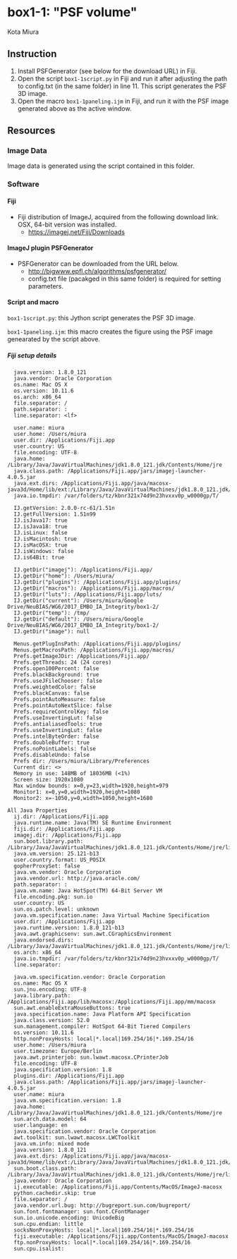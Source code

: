 # box1-1: "PSF volume"

Kota Miura

## Instruction

1. Install PSFGenerator (see below for the download URL) in Fiji. 
2. Open the script `box1-1script.py` in Fiji and run it after adjusting the path to config.txt (in the same folder) in line 11. This script generates the PSF 3D image. 
3. Open the macro `box1-1paneling.ijm` in Fiji, and run it with the PSF image generated above as the active window. 

## Resources

### Image Data

Image data is generated using the script contained in this folder. 

### Software

#### Fiji

- Fiji distribution of ImageJ, acquired from the following download link. OSX, 64-bit version was installed. 
  - <https://imagej.net/Fiji/Downloads>

#### ImageJ plugin PSFGenerator

- PSFGenerator can be downloaded from the URL below. 
  - <http://bigwww.epfl.ch/algorithms/psfgenerator/> 
  - config.txt file (pacakged in this same folder) is required for setting parameters. 

#### Script and macro

`box1-1script.py`: this Jython script generates the PSF 3D image. 

`box1-1paneling.ijm`: this macro creates the figure using the PSF image genearated by the script above. 

##### Fiji setup details 

```
  java.version: 1.8.0_121
  java.vendor: Oracle Corporation
  os.name: Mac OS X
  os.version: 10.11.6
  os.arch: x86_64
  file.separator: /
  path.separator: :
  line.separator: <lf>

  user.name: miura
  user.home: /Users/miura
  user.dir: /Applications/Fiji.app
  user.country: US
  file.encoding: UTF-8
  java.home: /Library/Java/JavaVirtualMachines/jdk1.8.0_121.jdk/Contents/Home/jre
  java.class.path: /Applications/Fiji.app/jars/imagej-launcher-4.0.5.jar
  java.ext.dirs: /Applications/Fiji.app/java/macosx-java3d/Home/lib/ext:/Library/Java/JavaVirtualMachines/jdk1.8.0_121.jdk/Contents/Home/jre/jre/lib/ext:/Library/Java/JavaVirtualMachines/jdk1.8.0_121.jdk/Contents/Home/jre/lib/ext:/Library/Java/Extensions:/System/Library/Java/Extensions:/System/Library/Frameworks/JavaVM.framework/Home/lib/ext
  java.io.tmpdir: /var/folders/tz/kbnr321x74d9n23hvxxv0p_w0000gp/T/

  IJ.getVersion: 2.0.0-rc-61/1.51n
  IJ.getFullVersion: 1.51n99
  IJ.isJava17: true
  IJ.isJava18: true
  IJ.isLinux: false
  IJ.isMacintosh: true
  IJ.isMacOSX: true
  IJ.isWindows: false
  IJ.is64Bit: true

  IJ.getDir("imagej"): /Applications/Fiji.app/
  IJ.getDir("home"): /Users/miura/
  IJ.getDir("plugins"): /Applications/Fiji.app/plugins/
  IJ.getDir("macros"): /Applications/Fiji.app/macros/
  IJ.getDir("luts"): /Applications/Fiji.app/luts/
  IJ.getDir("current"): /Users/miura/Google Drive/NeuBIAS/WG6/2017_EMBO_IA_Integrity/box1-2/
  IJ.getDir("temp"): /tmp/
  IJ.getDir("default"): /Users/miura/Google Drive/NeuBIAS/WG6/2017_EMBO_IA_Integrity/box1-2/
  IJ.getDir("image"): null

  Menus.getPlugInsPath: /Applications/Fiji.app/plugins/
  Menus.getMacrosPath: /Applications/Fiji.app/macros/
  Prefs.getImageJDir: /Applications/Fiji.app/
  Prefs.getThreads: 24 (24 cores)
  Prefs.open100Percent: false
  Prefs.blackBackground: true
  Prefs.useJFileChooser: false
  Prefs.weightedColor: false
  Prefs.blackCanvas: false
  Prefs.pointAutoMeasure: false
  Prefs.pointAutoNextSlice: false
  Prefs.requireControlKey: false
  Prefs.useInvertingLut: false
  Prefs.antialiasedTools: true
  Prefs.useInvertingLut: false
  Prefs.intelByteOrder: false
  Prefs.doubleBuffer: true
  Prefs.noPointLabels: false
  Prefs.disableUndo: false
  Prefs dir: /Users/miura/Library/Preferences
  Current dir: <>
  Memory in use: 148MB of 18036MB (<1%)
  Screen size: 1920x1080
  Max window bounds: x=0,y=23,width=1920,height=979
  Monitor1: x=0,y=0,width=1920,height=1080
  Monitor2: x=-1050,y=0,width=1050,height=1680

All Java Properties
  ij.dir: /Applications/Fiji.app
  java.runtime.name: Java(TM) SE Runtime Environment
  fiji.dir: /Applications/Fiji.app
  imagej.dir: /Applications/Fiji.app
  sun.boot.library.path: /Library/Java/JavaVirtualMachines/jdk1.8.0_121.jdk/Contents/Home/jre/lib
  java.vm.version: 25.121-b13
  user.country.format: US_POSIX
  gopherProxySet: false
  java.vm.vendor: Oracle Corporation
  java.vendor.url: http://java.oracle.com/
  path.separator: :
  java.vm.name: Java HotSpot(TM) 64-Bit Server VM
  file.encoding.pkg: sun.io
  user.country: US
  sun.os.patch.level: unknown
  java.vm.specification.name: Java Virtual Machine Specification
  user.dir: /Applications/Fiji.app
  java.runtime.version: 1.8.0_121-b13
  java.awt.graphicsenv: sun.awt.CGraphicsEnvironment
  java.endorsed.dirs: /Library/Java/JavaVirtualMachines/jdk1.8.0_121.jdk/Contents/Home/jre/lib/endorsed
  os.arch: x86_64
  java.io.tmpdir: /var/folders/tz/kbnr321x74d9n23hvxxv0p_w0000gp/T/
  line.separator: 

  java.vm.specification.vendor: Oracle Corporation
  os.name: Mac OS X
  sun.jnu.encoding: UTF-8
  java.library.path: /Applications/Fiji.app/lib/macosx:/Applications/Fiji.app/mm/macosx
  sun.awt.enableExtraMouseButtons: true
  java.specification.name: Java Platform API Specification
  java.class.version: 52.0
  sun.management.compiler: HotSpot 64-Bit Tiered Compilers
  os.version: 10.11.6
  http.nonProxyHosts: local|*.local|169.254/16|*.169.254/16
  user.home: /Users/miura
  user.timezone: Europe/Berlin
  java.awt.printerjob: sun.lwawt.macosx.CPrinterJob
  file.encoding: UTF-8
  java.specification.version: 1.8
  plugins.dir: /Applications/Fiji.app
  java.class.path: /Applications/Fiji.app/jars/imagej-launcher-4.0.5.jar
  user.name: miura
  java.vm.specification.version: 1.8
  java.home: /Library/Java/JavaVirtualMachines/jdk1.8.0_121.jdk/Contents/Home/jre
  sun.arch.data.model: 64
  user.language: en
  java.specification.vendor: Oracle Corporation
  awt.toolkit: sun.lwawt.macosx.LWCToolkit
  java.vm.info: mixed mode
  java.version: 1.8.0_121
  java.ext.dirs: /Applications/Fiji.app/java/macosx-java3d/Home/lib/ext:/Library/Java/JavaVirtualMachines/jdk1.8.0_121.jdk/Contents/Home/jre/jre/lib/ext:/Library/Java/JavaVirtualMachines/jdk1.8.0_121.jdk/Contents/Home/jre/lib/ext:/Library/Java/Extensions:/System/Library/Java/Extensions:/System/Library/Frameworks/JavaVM.framework/Home/lib/ext
  sun.boot.class.path: /Library/Java/JavaVirtualMachines/jdk1.8.0_121.jdk/Contents/Home/jre/lib/resources.jar:/Library/Java/JavaVirtualMachines/jdk1.8.0_121.jdk/Contents/Home/jre/lib/rt.jar:/Library/Java/JavaVirtualMachines/jdk1.8.0_121.jdk/Contents/Home/jre/lib/sunrsasign.jar:/Library/Java/JavaVirtualMachines/jdk1.8.0_121.jdk/Contents/Home/jre/lib/jsse.jar:/Library/Java/JavaVirtualMachines/jdk1.8.0_121.jdk/Contents/Home/jre/lib/jce.jar:/Library/Java/JavaVirtualMachines/jdk1.8.0_121.jdk/Contents/Home/jre/lib/charsets.jar:/Library/Java/JavaVirtualMachines/jdk1.8.0_121.jdk/Contents/Home/jre/lib/jfr.jar:/Library/Java/JavaVirtualMachines/jdk1.8.0_121.jdk/Contents/Home/jre/classes
  java.vendor: Oracle Corporation
  ij.executable: /Applications/Fiji.app/Contents/MacOS/ImageJ-macosx
  python.cachedir.skip: true
  file.separator: /
  java.vendor.url.bug: http://bugreport.sun.com/bugreport/
  sun.font.fontmanager: sun.font.CFontManager
  sun.io.unicode.encoding: UnicodeBig
  sun.cpu.endian: little
  socksNonProxyHosts: local|*.local|169.254/16|*.169.254/16
  fiji.executable: /Applications/Fiji.app/Contents/MacOS/ImageJ-macosx
  ftp.nonProxyHosts: local|*.local|169.254/16|*.169.254/16
  sun.cpu.isalist: 
```




